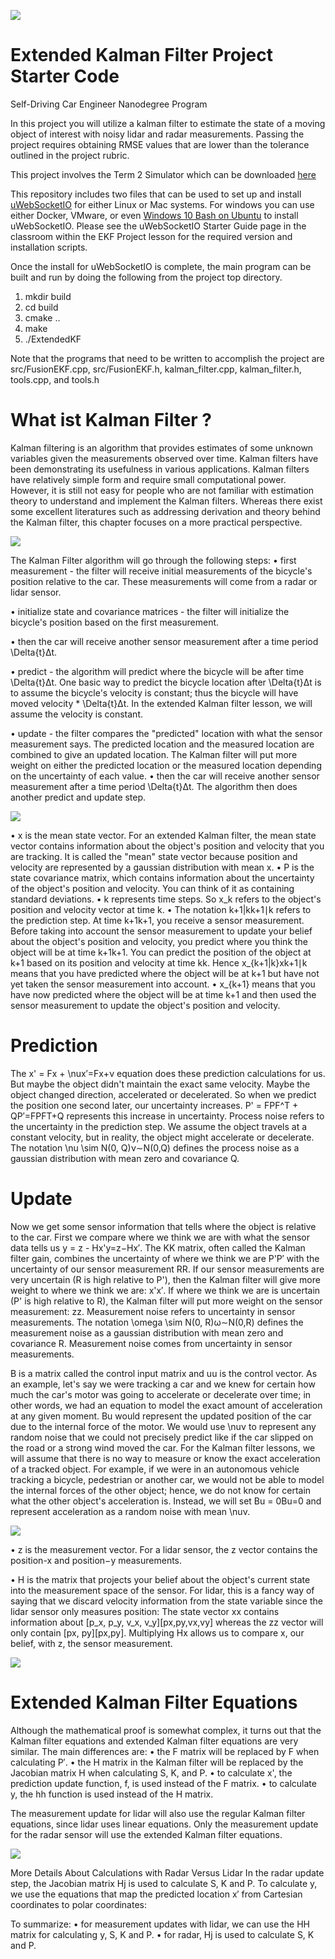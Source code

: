 
![](foto/1.png)




# Extended Kalman Filter Project Starter Code
Self-Driving Car Engineer Nanodegree Program

In this project you will utilize a kalman filter to estimate the state of a moving object of interest with noisy lidar and radar measurements. Passing the project requires obtaining RMSE values that are lower than the tolerance outlined in the project rubric. 

This project involves the Term 2 Simulator which can be downloaded [here](https://github.com/udacity/self-driving-car-sim/releases)

This repository includes two files that can be used to set up and install [uWebSocketIO](https://github.com/uWebSockets/uWebSockets) for either Linux or Mac systems. For windows you can use either Docker, VMware, or even [Windows 10 Bash on Ubuntu](https://www.howtogeek.com/249966/how-to-install-and-use-the-linux-bash-shell-on-windows-10/) to install uWebSocketIO. Please see the uWebSocketIO Starter Guide page in the classroom within the EKF Project lesson for the required version and installation scripts.

Once the install for uWebSocketIO is complete, the main program can be built and run by doing the following from the project top directory.

1. mkdir build
2. cd build
3. cmake ..
4. make
5. ./ExtendedKF


Note that the programs that need to be written to accomplish the project are src/FusionEKF.cpp, src/FusionEKF.h, kalman_filter.cpp, kalman_filter.h, tools.cpp, and tools.h

# What ist Kalman Filter ?

Kalman filtering is an algorithm that provides estimates of some unknown variables given the measurements observed over time. Kalman filters have been demonstrating its usefulness in various applications. Kalman filters have relatively simple form and require small computational power. However, it is still not easy for people who are not familiar with estimation theory to understand and implement the Kalman filters. Whereas there exist some excellent literatures such as  addressing derivation and theory behind the Kalman filter, this chapter focuses on a more practical perspective.


![](foto/2.png)







The Kalman Filter algorithm will go through the following steps:
•	first measurement - the filter will receive initial measurements of the bicycle's position relative to the car. These measurements will come from a radar or lidar sensor.

•	initialize state and covariance matrices - the filter will initialize the bicycle's position based on the first measurement.

•	then the car will receive another sensor measurement after a time period \Delta{t}Δt.

•	predict - the algorithm will predict where the bicycle will be after time \Delta{t}Δt.
One basic way to predict the bicycle location after \Delta{t}Δt is to assume the bicycle's velocity is constant; thus the bicycle will have moved velocity * \Delta{t}Δt. In the extended Kalman filter lesson, we will assume the velocity is constant.

•	update - the filter compares the "predicted" location with what the sensor measurement says. The predicted location and the measured location are combined to give an updated location. The Kalman filter will put more weight on either the predicted location or the measured location depending on the uncertainty of each value.
•	then the car will receive another sensor measurement after a time period \Delta{t}Δt. The algorithm then does another predict and update step.


![](foto/3.png)


•	x is the mean state vector. For an extended Kalman filter, the mean state vector contains information about the object's position and velocity that you are tracking. It is called the "mean" state vector because position and velocity are represented by a gaussian distribution with mean x.
•	P is the state covariance matrix, which contains information about the uncertainty of the object's position and velocity. You can think of it as containing standard deviations.
•	k represents time steps. So x_k refers to the object's position and velocity vector at time k.
•	The notation k+1|kk+1∣k refers to the prediction step. At time k+1k+1, you receive a sensor measurement. Before taking into account the sensor measurement to update your belief about the object's position and velocity, you predict where you think the object will be at time k+1k+1. You can predict the position of the object at k+1 based on its position and velocity at time kk. Hence x_{k+1|k}xk+1∣k means that you have predicted where the object will be at k+1 but have not yet taken the sensor measurement into account.
•	x_{k+1} means that you have now predicted where the object will be at time k+1 and then used the sensor measurement to update the object's position and velocity.


# Prediction
The x' = Fx + \nux′=Fx+ν equation does these prediction calculations for us.
But maybe the object didn't maintain the exact same velocity. Maybe the object changed direction, accelerated or decelerated. So when we predict the position one second later, our uncertainty increases. P' = FPF^T + QP′=FPFT+Q represents this increase in uncertainty.
Process noise refers to the uncertainty in the prediction step. We assume the object travels at a constant velocity, but in reality, the object might accelerate or decelerate. The notation \nu \sim N(0, Q)ν∼N(0,Q) defines the process noise as a gaussian distribution with mean zero and covariance Q.

# Update
Now we get some sensor information that tells where the object is relative to the car. First we compare where we think we are with what the sensor data tells us y = z - Hx'y=z−Hx′.
The KK matrix, often called the Kalman filter gain, combines the uncertainty of where we think we are P'P′ with the uncertainty of our sensor measurement RR. If our sensor measurements are very uncertain (R is high relative to P'), then the Kalman filter will give more weight to where we think we are: x'x′. If where we think we are is uncertain (P' is high relative to R), the Kalman filter will put more weight on the sensor measurement: zz.
Measurement noise refers to uncertainty in sensor measurements. The notation \omega \sim N(0, R)ω∼N(0,R) defines the measurement noise as a gaussian distribution with mean zero and covariance R. Measurement noise comes from uncertainty in sensor measurements.





B is a matrix called the control input matrix and uu is the control vector.
As an example, let's say we were tracking a car and we knew for certain how much the car's motor was going to accelerate or decelerate over time; in other words, we had an equation to model the exact amount of acceleration at any given moment. Bu would represent the updated position of the car due to the internal force of the motor. We would use \nuν to represent any random noise that we could not precisely predict like if the car slipped on the road or a strong wind moved the car.
For the Kalman filter lessons, we will assume that there is no way to measure or know the exact acceleration of a tracked object. For example, if we were in an autonomous vehicle tracking a bicycle, pedestrian or another car, we would not be able to model the internal forces of the other object; hence, we do not know for certain what the other object's acceleration is. Instead, we will set Bu = 0Bu=0 and represent acceleration as a random noise with mean \nuν.




![](foto/4.png)




•	z is the measurement vector. For a lidar sensor, the z vector contains the position-x  and position−y measurements.

•	H is the matrix that projects your belief about the object's current state into the measurement space of the sensor. For lidar, this is a fancy way of saying that we discard velocity information from the state variable since the lidar sensor only measures position: The state vector xx contains information about [p_x, p_y, v_x, v_y][px,py,vx,vy] whereas the zz vector will only contain [px, py][px,py]. Multiplying Hx allows us to compare x, our belief, with z, the sensor measurement.



![](foto/5.png)



# Extended Kalman Filter Equations
Although the mathematical proof is somewhat complex, it turns out that the Kalman filter equations and extended Kalman filter equations are very similar. The main differences are:
•	the F matrix will be replaced by F when calculating P′.
•	the H matrix in the Kalman filter will be replaced by the Jacobian matrix H when calculating S, K, and P.
•	to calculate x', the prediction update function, f, is used instead of the F matrix.
•	to calculate y, the hh function is used instead of the H matrix.


The measurement update for lidar will also use the regular Kalman filter equations, since lidar uses linear equations. Only the measurement update for the radar sensor will use the extended Kalman filter equations.



![](foto/7.png)


More Details About Calculations with Radar Versus Lidar
In the radar update step, the Jacobian matrix Hj is used to calculate S, K and P. To calculate y, we use the equations that map the predicted location x′ from Cartesian coordinates to polar coordinates:

To summarize:
•	for measurement updates with lidar, we can use the HH matrix for calculating y, S, K and P.
•	for radar, Hj is used to calculate S, K and P.

